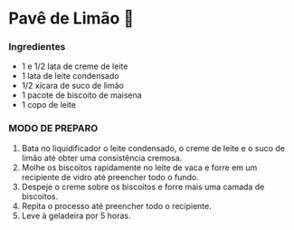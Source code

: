 # Pavê de Limão :lemon: 

### Ingredientes

- 1 e 1/2 lata de creme de leite  
- 1 lata de leite condensado
- 1/2 xícara de suco de limão
- 1 pacote de biscoito de maisena
- 1 copo de leite

### MODO DE PREPARO

1. Bata no liquidificador o leite condensado, o creme de leite e o suco de limão até obter uma consistência cremosa.
2. Molhe os biscoitos rapidamente no leite de vaca e forre em um recipiente de vidro até preencher todo o fundo.
3. Despeje o creme sobre os biscoitos e forre mais uma camada de biscoitos.
4. Repita o processo até preencher todo o recipiente.
5. Leve à geladeira por 5 horas.